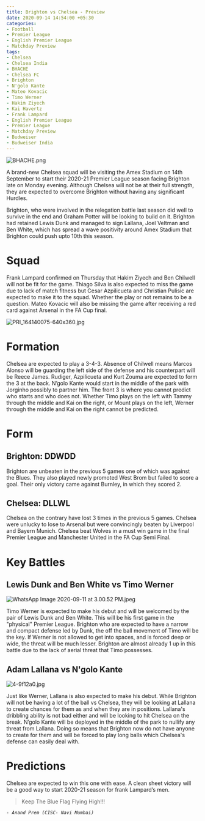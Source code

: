 ```yaml
---
title: Brighton vs Chelsea - Preview
date: 2020-09-14 14:54:00 +05:30
categories:
- Football
- Premier League
- English Premier League
- Matchday Preview
tags:
- Chelsea
- Chelsea India
- BHACHE
- Chelsea FC
- Brighton
- N'golo Kante
- Mateo Kovacic
- Timo Werner
- Hakim Ziyech
- Kai Havertz
- Frank Lampard
- English Premier League
- Premier League
- Matchday Preview
- Budweiser
- Budweiser India
---
```


![BHACHE.png](/uploads/BHACHE.png)

A brand-new Chelsea squad will be visiting the Amex Stadium on 14th September to start their 2020-21 Premier League season facing Brighton late on Monday evening. Although Chelsea will not be at their full strength, they are expected to overcome Brighton without having any significant Hurdles. 

Brighton, who were involved in the relegation battle last season did well to survive in the end and Graham Potter will be looking to build on it. Brighton had retained Lewis Dunk and managed to sign Lallana, Joel Veltman and Ben White, which has spread a wave positivity around Amex Stadium that Brighton could push upto 10th this season. 

# Squad

Frank Lampard confirmed on Thursday that Hakim Ziyech and Ben Chilwell will not be fit for the game. Thiago Silva is also expected to miss the game due to lack of match fitness but Cesar Azpilicueta and Christian Pulisic are expected to make it to the squad. Whether the play or not remains to be a question. Mateo Kovacic will also be missing the game after receiving a red card against Arsenal in the FA Cup final. 

![PRI_164140075-640x360.jpg](/uploads/PRI_164140075-640x360.jpg)

# Formation

Chelsea are expected to play a 3-4-3. Absence of Chilwell means Marcos Alonso will be guarding the left side of the defense and his counterpart will be Reece James. Rudiger, Azpilicueta and Kurt Zouma are expected to form the 3 at the back. N’golo Kante would start in the middle of the park with Jorginho possibly to partner him. The front 3 is where you cannot predict who starts and who does not. Whether Timo plays on the left with Tammy through the middle and Kai on the right, or Mount plays on the left, Werner through the middle and Kai on the right cannot be predicted. 

# Form

## Brighton: DDWDD

Brighton are unbeaten in the previous 5 games one of which was against the Blues. They also played newly promoted West Brom but failed to score a goal. Their only victory came against Burnley, in which they scored 2. 

## Chelsea: DLLWL

Chelsea on the contrary have lost 3 times in the previous 5 games. Chelsea were unlucky to lose to Arsenal but were convincingly beaten by Liverpool and Bayern Munich. Chelsea beat Wolves in a must win game in the final Premier League and Manchester United in the FA Cup Semi Final.

# Key Battles

## Lewis Dunk and Ben White vs Timo Werner 

![WhatsApp Image 2020-09-11 at 3.00.52 PM.jpeg](/uploads/WhatsApp%20Image%202020-09-11%20at%203.00.52%20PM.jpeg)

Timo Werner is expected to make his debut and will be welcomed by the pair of Lewis Dunk and Ben White. This will be his first game in the "physical" Premier League. Brighton who are expected to have a narrow and compact defense led by Dunk, the off the ball movement of Timo will be the key. If Werner is not allowed to get into spaces, and is forced deep or wide, the threat will be much lesser. Brighton are almost already 1 up in this battle due to the lack of aerial threat that Timo possesses. 

## Adam Lallana vs N'golo Kante

![4-9f12a0.jpg](/uploads/4-9f12a0.jpg)

Just like Werner, Lallana is also expected to make his debut. While Brighton will not be having a lot of the ball vs Chelsea, they will be looking at Lallana to create chances for them as and when they are in positions. Lallana's dribbling ability is not bad either and will be looking to hit Chelsea on the break. N’golo Kante will be deployed in the middle of the park to nullify any threat from Lallana. Doing so means that Brighton now do not have anyone to create for them and will be forced to play long balls which Chelsea's defense can easily deal with. 

# Predictions

Chelsea are expected to win this one with ease. A clean sheet victory will be a good way to start 2020-21 season for frank Lampard’s men.

> Keep The Blue Flag Flying High!!!

*`- Anand Prem (CISC- Navi Mumbai)`*